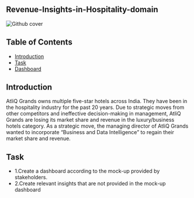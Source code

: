 ## Revenue-Insights-in-Hospitality-domain
![Github cover](https://github.com/nabyendukuiti/Revenue-Insights-in-Hospitality-domain/assets/140970847/f024d49d-7625-40ba-829d-431bd6e1ca74)

## Table of Contents

- [Introduction](#Introduction)
- [Task](#question-and-solution)
- [Dashboard]([https://www.novypro.com/project/atliq-hardware-sales-insights-from-ad-hoc-requests](https://1drv.ms/x/s!AjFPsedvCSKKgmAP8KyGe2QUdsDP))

## Introduction
AtliQ Grands owns multiple five-star hotels across India. They have been in the hospitality industry for the past 20 years. Due to strategic moves from other competitors and ineffective decision-making in management, AtliQ Grands are losing its market share and revenue in the luxury/business hotels category. As a strategic move, the managing director of AtliQ Grands wanted to incorporate “Business and Data Intelligence” to regain their market share and revenue.

## Task
- 1.Create a dashboard according to the mock-up provided by stakeholders.
- 2.Create relevant insights that are not provided in the mock-up dashboard
